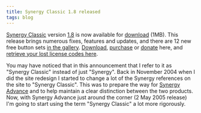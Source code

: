 ```yaml
---
title: Synergy Classic 1.8 released
tags: blog
---
```


[Synergy Classic](http://typechecked.net/a/products/synergy-classic/) version [1.8](http://typechecked.net/a/products/synergy-classic/history/#1.8) is now available for [download](http://typechecked.net/download.php?item=Synergy.dmg) (1MB). This release brings numerous fixes, features and updates, and there are 12 new free button sets [in the gallery](http://typechecked.net/a/products/synergy-classic/buttons/). [Download](http://typechecked.net/download.php?item=Synergy.dmg), [purchase](https://typechecked.net/a/products/synergy-classic/purchase/) or [donate](https://typechecked.net/a/products/synergy-classic/donate/) here, and [retrieve your lost license codes here](https://typechecked.net/a/support/registration/).

You may have noticed that in this announcement that I refer to it as "Synergy Classic" instead of just "Synergy". Back in November 2004 when I did the site redesign I started to change a lot of the Synergy references on the site to "Synergy Classic". This was to prepare the way for [Synergy Advance](http://typechecked.net/a/products/synergy-advance/) and to help maintain a clear distinction between the two products. Now, with Synergy Advance just around the corner (2 May 2005 release) I'm going to start using the term "Synergy Classic" a lot more rigorously.
